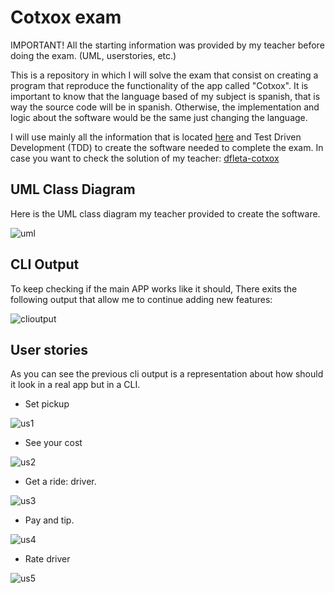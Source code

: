 # Cotxox exam

IMPORTANT! All the starting information was provided by my teacher before doing the exam. (UML, userstories, etc.)

This is a repository in which I will solve the exam that consist on creating a program that reproduce the functionality of the app called "Cotxox". It is important to know that the language based of my subject is spanish, that is way the source code will be in spanish. Otherwise, the implementation and logic about the software would be the same just changing the language.

I will use mainly all the information that is located [here](./doc/) and Test Driven Development (TDD) to create the software needed to complete the exam. In case you want to check the solution of my teacher: [dfleta-cotxox](https://github.com/dfleta/cotxox)

## UML Class Diagram

Here is the UML class diagram my teacher provided to create the software.

![uml](./doc/diagrama_clases_UML.png)

## CLI Output

To keep checking if the main APP works like it should, There exits the following output that allow me to continue adding new features:

![clioutput](./doc/Salida-consola-cotxox.png)

## User stories

As you can see the previous cli output is a representation about how should it look in a real app but in a CLI.

* Set pickup

![us1](./doc/users-story/01ask-cotxo.png)

* See your cost

![us2](./doc/users-story/02how-much-cost.png)

* Get a ride: driver.

![us3](./doc/users-story/03information-about-cotxo-and-driver.png)

* Pay and tip.

![us4](./doc/users-story/04pay.png)

* Rate driver

![us5](./doc/users-story/05vote.png)
